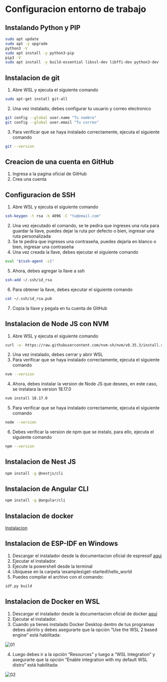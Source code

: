 # Configuracion entorno de trabajo

## Instalando Python y PIP
```bash
sudo apt update
sudo apt -y upgrade
python3 -V
sudo apt install -y python3-pip
pip3 -V
sudo apt install -y build-essential libssl-dev libffi-dev python3-dev
```

## Instalacion de git
1. Abre WSL y ejecuta el siguiente comando
```bash
sudo apt-get install git-all
```
2. Una vez instalado, debes configurar tu usuario y correo electronico
```bash
git config --global user.name "Tu nombre"
git config --global user.email "Tu correo"
```
3. Para verificar que se haya instalado correctamente, ejecuta el siguiente comando
```bash
git --version
```

## Creacion de una cuenta en GitHub
1. Ingresa a la pagina oficial de GitHub
2. Crea una cuenta

## Configuracion de SSH
1. Abre WSL y ejecuta el siguiente comando
```bash
ssh-keygen -t rsa -b 4096 -C "tu@email.com"
```
2. Una vez ejecutado el comando, se te pedira que ingreses una ruta para guardar la llave, puedes dejar la ruta por defecto o bien, ingresar una ruta personalizada
3. Se te pedira que ingreses una contraseña, puedes dejarla en blanco o bien, ingresar una contraseña
4. Una vez creada la llave, debes ejecutar el siguiente comando
```bash
eval "$(ssh-agent -s)"
```
5. Ahora, debes agregar la llave a ssh
```bash
ssh-add ~/.ssh/id_rsa
```
6. Para obtener la llave, debes ejecutar el siguiente comando
```bash
cat ~/.ssh/id_rsa.pub
```
7. Copia la llave y pegala en tu cuenta de GitHub

## Instalacion de Node JS con NVM
1. Abre WSL y ejecuta el siguiente comando
```bash
curl -o- https://raw.githubusercontent.com/nvm-sh/nvm/v0.35.3/install.sh | bash
```
2. Una vez instalado, debes cerrar y abrir WSL
3. Para verificar que se haya instalado correctamente, ejecuta el siguiente comando
```bash
nvm --version
```
4. Ahora, debes instalar la version de Node JS que desees, en este caso, se instalara la version 18.17.0
```bash
nvm install 18.17.0
```
5. Para verificar que se haya instalado correctamente, ejecuta el siguiente comando
```bash
node --version
```
6. Debes verificar la version de npm que se instalo, para ello, ejecuta el siguiente comando
```bash
npm --version
```
## Instalacion de Nest JS
```bash
npm install -g @nestjs/cli
```

## Instalacion de Angular CLI
```bash
npm install -g @angular/cli
```

## Instalacion de docker

[Instalacion](https://docs.docker.com/engine/install/ubuntu/)


## Instalacion de ESP-IDF en Windows
1. Descargar el instalador desde la documentacion oficial de espressif [aqui](https://docs.espressif.com/projects/esp-idf/en/stable/esp32/get-started/windows-setup.html)
2. Ejecutar el instalador.
3. Ejecute la powershell desde la terminal
4. Ubiquese en la carpeta \examples\get-started\hello_world
5. Puedes compilar el archivo con el comando:
```bash
idf.py build
```

## Instalacion de Docker en WSL
1. Descargar el instalador desde la documentacion oficial de docker [aqui](https://docs.docker.com/desktop/install/windows-install/)
2. Ejecutar el instalador.
3. Cuando ya tienes instalado Docker Desktop dentro de tus programas debes abrirlo y debes asegurarte que la opción “Use the WSL 2 based engine” está habilitada:

![01](https://i.imgur.com/COPXJpw.png)

4. Luego debes ir a la opción “Resources” y luego a “WSL Integration” y asegurarte que la opción “Enable integration with my default WSL distro” está habilitada:

![02](https://i.imgur.com/g20OhlL.png)



